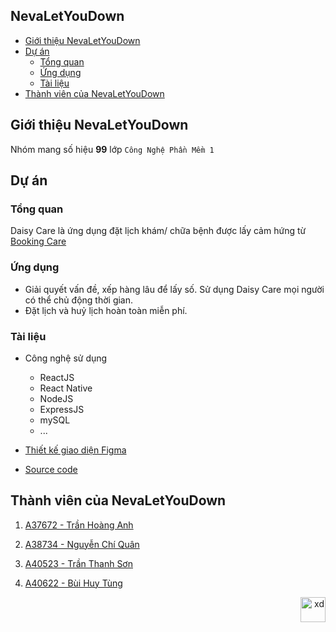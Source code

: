 <div id="top"></div>

## NevaLetYouDown

- [Giới thiệu NevaLetYouDown](#giới-thiệu-nevaletyoudown)
- [Dự án](#dự-án)
  - [Tổng quan](#tổng-quan)
  - [Ứng dụng](#ứng-dụng)
  - [Tài liệu](#tài-liệu)
- [Thành viên của NevaLetYouDown](#thành-viên-của-nevaletyoudown)
  
  
## Giới thiệu NevaLetYouDown

Nhóm mang số hiệu **99** lớp `Công Nghệ Phần Mềm 1`

## Dự án

### Tổng quan

Daisy Care là ứng dụng đặt lịch khám/ chữa bệnh được lấy cảm hứng từ [Booking Care](https://bookingcare.vn/)


### Ứng dụng

- Giải quyết vấn đề, xếp hàng lâu để lấy số. Sử dụng Daisy Care mọi người có thể chủ động thời gian.
- Đặt lịch và huỷ lịch hoàn toàn miễn phí.

### Tài liệu

- Công nghệ sử dụng
  - ReactJS
  - React Native
  - NodeJS
  - ExpressJS
  - mySQL
  - ...
 
- [Thiết kế giao diện Figma](https://www.figma.com/file/lmBpCeh9Di9Alz8Fs9ECFk/DaisyCare-UI?node-id=0%3A1&t=fGCU8RSNJ1Pq3gdF-1&fbclid=IwAR3HvJWCkt5CALjbNoUfZkAy-PnH2hbedW9B06MJgXq1_jzrXRPsJKoCHVE)

- [Source code](https://github.com/NevaLetYouDown/DaisyCare)

## Thành viên của NevaLetYouDown

1. [A37672 - Trần Hoàng Anh](https://github.com/MiaYinel)

2. [A38734 - Nguyễn Chí Quân](https://github.com/Quan2611)

3. [A40523 - Trần Thanh Sơn](https://github.com/ThanhSon02)

4. [A40622 - Bùi Huy Tùng](https://github.com/augustusflynn)

<p align="right"><a href="#top"><img src="https://cdn-icons-png.flaticon.com/512/4196/4196777.png" alt="xd" width="40" height="40"/></a></p>


